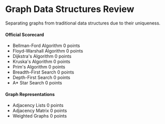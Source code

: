 # Graph Data Structures Review

Separating graphs from traditional data structures due to their uniqueness.



#### Official Scorecard

- Bellman-Ford Algorithm 0 points
- Floyd-Warshall Algorithm 0 points
- Dijkstra's Algorithm 0 points
- Kruska's Algorithm 0 points
- Prim's Algorithm 0 points
- Breadth-First Search 0 points
- Depth-First Search 0 points
- A* Star Search 0 points

#### Graph Representations
- Adjacency Lists 0 points
- Adjacency Matrix 0 points
- Weighted Graphs 0 points
